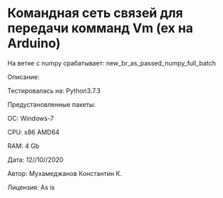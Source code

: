 
Командная сеть связей для передачи комманд Vm (ex на Arduino)
=============================================================

На ветке с numpy срабатывает: new_br_as_passed_numpy_full_batch

Описание:

Тестировалась на: Python3.7.3

Предустановленные пакеты:

ОС: Windows-7

CPU: x86 AMD64

RAM: 4 Gb

Дата: 12//10//2020

Автор: Мухамеджанов Константин К.

Лицензия: As is

